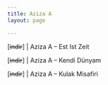 ```yaml
---
title: Aziza A
layout: page

---
```

[<del>indir</del>]   |   Aziza A &#8211; Est Ist Zeit

[<del>indir</del>]   |   Aziza A &#8211; Kendi Dünyam

[<del>indir</del>]   |   Aziza A &#8211; Kulak Misafiri